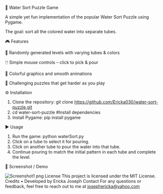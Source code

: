 🧩 Water Sort Puzzle Game

A simple yet fun implementation of the popular Water Sort Puzzle using Pygame.

The goal: sort all the colored water into separate tubes.

🎮 Features

🔀 Randomly generated levels with varying tubes & colors

🖱️ Simple mouse controls – click to pick & pour

🌈 Colorful graphics and smooth animations

🧠 Challenging puzzles that get harder as you play

⚙️ Installation

1.	Clone the repository: git clone https://github.com/Ericka030/water-sort-puzzle.git
2.	cd water-sort-puzzle
   #Install dependencies
3.	Install Pygame: pip install pygame

▶️ Usage

1.	Run the game: python waterSort.py
2.	Click on a tube to select it for pouring.
3.	Click on another tube to pour the water into that tube.
4.	Continue pouring to match the initial pattern in each tube and complete the level.

📸 Screenshot / Demo

![Screenshot1 png](https://github.com/Ericka030/Game/assets/104039443/d2edf3f9-5355-4e1c-b736-48ca11447d03)
License
This project is licensed under the MIT License.
Credits
•	Developed by Ericka Joseph
Contact
For any questions or feedback, feel free to reach out to me at josephericka@yahoo.com

